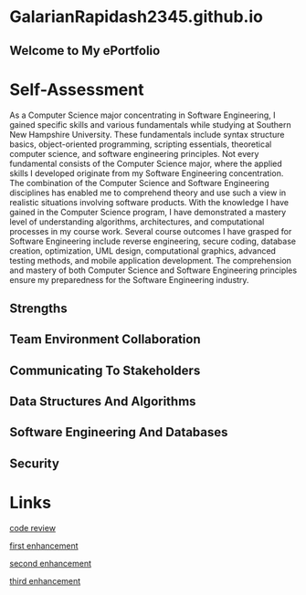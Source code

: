 # GalarianRapidash2345.github.io

## Welcome to My ePortfolio


# Self-Assessment
As a Computer Science major concentrating in Software Engineering, I gained specific skills and various fundamentals while studying at Southern New Hampshire University. These fundamentals include syntax structure basics, object-oriented programming, scripting essentials, theoretical computer science, and software engineering principles. Not every fundamental consists of the Computer Science major, where the applied skills I developed originate from my Software Engineering concentration. The combination of the Computer Science and Software Engineering disciplines has enabled me to comprehend theory and use such a view in realistic situations involving software products. With the knowledge I have gained in the Computer Science program, I have demonstrated a mastery level of understanding algorithms, architectures, and computational processes in my course work. Several course outcomes I have grasped for Software Engineering include reverse engineering, secure coding, database creation, optimization, UML design, computational graphics, advanced testing methods, and mobile application development. The comprehension and mastery of both Computer Science and Software Engineering principles ensure my preparedness for the Software Engineering industry.

## Strengths


## Team Environment Collaboration


## Communicating To Stakeholders


## Data Structures And Algorithms

## Software Engineering And Databases

## Security


# Links


[code review](https://galarianrapidash2345.github.io/Code-Review/)



[first enhancement](https://galarianrapidash2345.github.io/Enhancement-One/)


[second enhancement](https://galarianrapidash2345.github.io/Enhancement-Two/)

[third enhancement](https://galarianrapidash2345.github.io/Enhancement-Three/)




